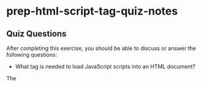 # prep-html-script-tag-quiz-notes

## Quiz Questions

After completing this exercise, you should be able to discuss or answer the following questions:

- What tag is needed to load JavaScript scripts into an HTML document?

The <script> tag

- How do you use a script tag to write JavaScript directly in the HTML document?

By using the script element, like the example below

```html
<script>
  Javascript code here
</script>
```

- How do you use a script tag to load an external JavaScript file?

Using the src attribute to import an external javascript file, like the example below

```html
<script src="javascript.js"></script>
```

## Notes

All student notes should be written here.

How to write `Code Examples` in markdown

for JS:

```javascript
const data = 'Howdy';
```

for HTML:

```html
<div>
  <p>This is text content</p>
</div>
```

for CSS:

```css
div {
  width: 100%;
}
```
